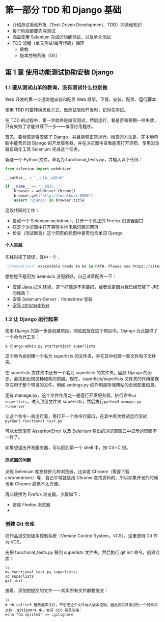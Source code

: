 # 第一部分 TDD 和 Django 基础

* 介绍测试驱动开发（Test-Driven Development，TDD）的基础知识
* 每个阶段都要先写测试
* 涵盖使用 Selenium 完成的功能测试，以及单元测试
* TDD 流程（单元测试/编写代码）循环
  * 重构
  * 版本控制系统（Git）

## 第 1 章 使用功能测试协助安装 Django

### 1.1 遵从测试山羊的教诲，没有测试什么也别做

Web 开发的第一步通常是安装和配置 Web 框架。下载、安装、配置、运行脚本

使用 TDD 时要转换思维方式，做测试驱动开发时，记得先测试。

在 TDD 的过程中，第一步始终是编写测试，然后运行，看是否和预期一样失效，只有失败了才能继续下一步——编写应用程序。

首先，要检查是否安装了 Django，并且能够正常运行。检查的方法是，在本地电脑中能否启动 Django 的开发服务器，并在浏览器中查看能否打开网页。使用浏览器自动化工具 Selenium 完成这个任务。

新建一个 Python 文件，命名为 functional_tests.py，并输入以下代码：

```Python
from selenium import webdriver

__author__ = '__L1n__w@tch'

if __name__ == "__main__":
    browser = webdriver.Chrome()
    browser.get("http://localhost:8000")
    assert 'Django' in browser.title
```

这段代码的工作：

* 启动一个 Selenium webdriver，打开一个真正的 Firefox 浏览器窗口
* 在这个浏览器中打开期望本地电脑伺服的网页
* 检查（测试断言）这个网页的标题中是否包含单词 Django

#### 个人实践

实践时报了错误，其中一个：

```Python
'chromedriver' executable needs to be in PATH. Please see https://sites.google.com/a/chromium.org/chromedriver/home
```

想想是不是因为 Selenium 没配置好，自己试着配置一下：

* [安装 Java JDK 环境](http://www.oracle.com/technetwork/java/javase/downloads)，这个好像是不需要的，或者说是因为我已经安装了 JRE 的缘故？
* 安装 Selenium-Server：Homebrew 安装
* [安装 chromedriver](https://sites.google.com/a/chromium.org/chromedriver/downloads)

### 1.2 让 Django 运行起来

使用 Django 的第一步是创建项目，网站就放在这个项目中。Django 为此提供了一个命令行工具：

`$ django-admin.py startproject superlists`

这个命令会创建一个名为 superlists 的文件夹，并在其中创建一些文件和子文件夹。

在 superlists 文件夹中还有一个名为 superlists 的文件夹。回顾 Django 的历史，会找到出现这种结构的原因。现在，superlists/superlists 文件夹的作用是保存应用于整个项目的文件，例如 settings.py 的作用是存储网站的全局配置信息。

还有 manage.py，这个文件作用之一是运行开发服务器。执行命令`cd superlists`，进入顶层文件夹 superlists，然后执行`python3 manage.py runserver`

让这个命令一直运行着，再打开一个命令行窗口，在其中再次尝试运行测试`python3 functional_test.py`

可以发现没有 AssertionError 以及 Selenium 弹出的浏览器窗口中显示的页面不一样了。

如果想退出开发服务器，可以回到第一个 shell 中，按 Ctrl-C 键。

#### 浏览器的问题

发现 Selenium 库支持好几种浏览器，比如说 Chrome（需要下载 chromedriver）等，自己平常就是用 Chrome 查找资料的，所以如果开发的时候也用 Chrome 感觉不太方便。

再此替换为 Firefox 浏览器，步骤如下：

* 安装 Firefox 浏览器
* ​

### 创建 Git 仓库

把作品提交到版本控制系统（Version Control System，VCS）。这里使用 Git 作为 VCS。

先把 functional_tests.py 移到 superlists 文件夹。然后执行 git init 命令，创建仓库：

```shell
ls
mv functional_test.py superlists/
cd superlists
git init .
```

接着，添加想提交的文件——其实所有文件都要提交：

```shell
ls
# db.sqlite3 是数据库文件。不想把这个文件纳入版本控制，因此要将其添加到一个特殊的文件 .gitigonre 中，告诉 Git 将其忽略：
echo "db.sqlite3" >> .gitignore
```





